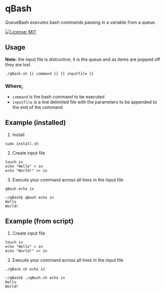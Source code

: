 # qBash
QueueBash executes bash commands passing in a variable from a queue.

[![License: MIT](https://img.shields.io/badge/License-MIT-yellow.svg)](https://opensource.org/licenses/MIT)

## Usage
**Note:** the input file is distructive, it is the queue and as items are popped off they are lost
```
./qBash.sh {{ command }} {{ inputfile }}
```
### Where,
 * `command` is the bash command to be executed
 * `inputfile` is a line delimited file with the parameters to be appended to the end of the command

## Example (installed)
1. Install
```
sudo install.sh
```
2. Create input file
```
touch in
echo "Hello" > in
echo "World!" >> in
```
3. Execute your command across all lines in the input file
```
qBash echo in
```
```
~/qBash$ qBash echo in
Hello
World!
```

## Example (from script)
1. Create input file
```
touch in
echo "Hello" > in
echo "World!" >> in
```
2. Execute your command across all lines in the input file
```
./qBash.sh echo in
```
```
~/qBash$ ./qBash.sh echo in
Hello
World!
```
